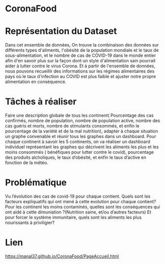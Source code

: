 
# CoronaFood
# Représentation du Dataset


Dans cet ensemble de données, On trouve la combinaison des données sur différents types d'aliments, l'obésité de la population mondiale et le taux de sous-alimentation, et le nombre de cas de COVID-19 dans le monde entier afin d'en savoir plus sur la façon dont un style d'alimentation sain pourrait aider à lutter contre le virus Corona. Et à partir de l'ensemble de données, nous pouvons recueillir des informations sur les régimes alimentaires des pays où le taux d'infection au COVID est plus faible et ajuster notre propre alimentation en conséquence.

# Tâches à réaliser
Faire une description globale de tous les continent( Pourcentage des cas confirmés, nombre de population, nombre de population active, nombre des cas guéris et morts, nombre de stimulants consommés, et enfin le pourcentage de la variété et de la mal nutrition), adapter à chaque situation un graphe convenable et réunir tous les graphes dans un dashboard.
Pour chaque continent à savoir les 5 continents, on va réaliser un dashboard individuel représentant les graphes qui décrivent les aliments les plus et les moins consommés ( bénéfiques pour lutter contre le covid), pourcentage des produits alcholiques, le taux d’obésité, et enfin le taux d’active en fonction de la météo.

# Problématique

Vu l’évolution des cas de covid-19 pour chaque contient.
Quels sont les facteurs expliquatifs qui ont mené à cette evolution pour chaque contient?
Pour les continent les moins contaminés, quelles sont les conséquences qui ont aidé à cette dimuniation ?(Nutrition saine, et/ou d’autres facteurs)
Et pour forcer le système immunitaire, quels sont les aliments les plus nourissants à priviligier?

# Lien
https://manal37.github.io/CoronaFood/PageAccueil.html

